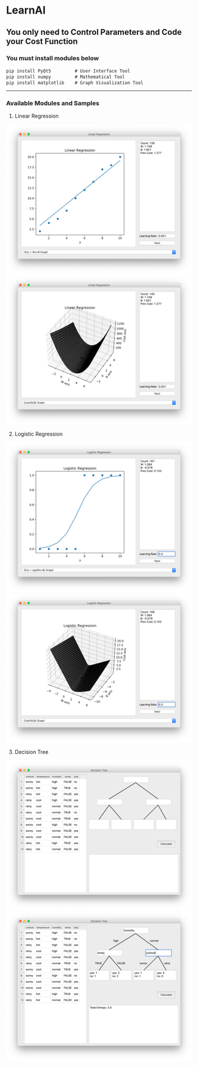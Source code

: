# LearnAI

## You only need to Control Parameters and Code your Cost Function

### You must install modules below
  ```
  pip install PyQt5         # User Interface Tool
  pip install numpy         # Mathematical Tool
  pip install matplotlib    # Graph Visualization Tool
  ```

------------------------
### Available Modules and Samples

1. Linear Regression
<img src="./img/LinearRegression1.png">
<img src="./img/LinearRegression2.png">

2. Logistic Regression
<img src="./img/LogisticRegression1.png">
<img src="./img/LogisticRegression2.png">

3. Decision Tree
<img src="./img/DecisionTree1.png">
<img src="./img/DecisionTree2.png">
